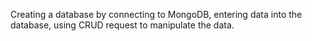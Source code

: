 Creating a database by connecting to MongoDB, entering data into the database, using CRUD request to manipulate the data.